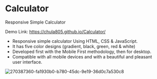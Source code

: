 # Calculator

Responsive Simple Calculator

Demo Link: https://chula805.github.io/Calculator/

* Responsive simple calculator Using HTML, CSS & JavaScript.
* It has five color designs (gradient, black, green, red & white)
* Developed first with the Mobile First methodology, then for desktop.
* Compatible with all mobile devices and with a beautiful and pleasant user interface.

![270387360-fa1930b0-b780-45dc-9e19-36d0c7a530c8](https://github.com/chula805/Calculator/assets/121760253/97e6a656-0592-4315-8fe2-dba5a4138bcd)

